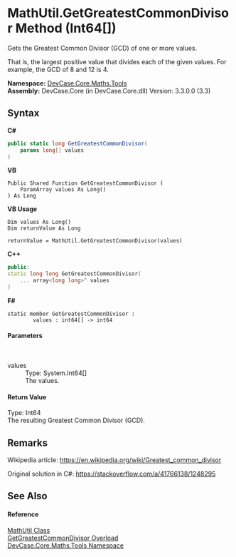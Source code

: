 # MathUtil.GetGreatestCommonDivisor Method (Int64[])
 

Gets the Greatest Common Divisor (GCD) of one or more values. 

 That is, the largest positive value that divides each of the given values. For example, the GCD of 8 and 12 is 4.

**Namespace:**&nbsp;<a href="N_DevCase_Core_Maths_Tools">DevCase.Core.Maths.Tools</a><br />**Assembly:**&nbsp;DevCase.Core (in DevCase.Core.dll) Version: 3.3.0.0 (3.3)

## Syntax

**C#**<br />
``` C#
public static long GetGreatestCommonDivisor(
	params long[] values
)
```

**VB**<br />
``` VB
Public Shared Function GetGreatestCommonDivisor ( 
	ParamArray values As Long()
) As Long
```

**VB Usage**<br />
``` VB Usage
Dim values As Long()
Dim returnValue As Long

returnValue = MathUtil.GetGreatestCommonDivisor(values)
```

**C++**<br />
``` C++
public:
static long long GetGreatestCommonDivisor(
	... array<long long>^ values
)
```

**F#**<br />
``` F#
static member GetGreatestCommonDivisor : 
        values : int64[] -> int64 

```


#### Parameters
&nbsp;<dl><dt>values</dt><dd>Type: System.Int64[]<br />The values.</dd></dl>

#### Return Value
Type: Int64<br />The resulting Greatest Common Divisor (GCD).

## Remarks
Wikipedia article: <a href="https://en.wikipedia.org/wiki/Greatest_common_divisor" target="_blank">https://en.wikipedia.org/wiki/Greatest_common_divisor</a>

 Original solution in C#: <a href="https://stackoverflow.com/a/41766138/1248295" target="_blank">https://stackoverflow.com/a/41766138/1248295</a>

## See Also


#### Reference
<a href="T_DevCase_Core_Maths_Tools_MathUtil">MathUtil Class</a><br /><a href="Overload_DevCase_Core_Maths_Tools_MathUtil_GetGreatestCommonDivisor">GetGreatestCommonDivisor Overload</a><br /><a href="N_DevCase_Core_Maths_Tools">DevCase.Core.Maths.Tools Namespace</a><br />
